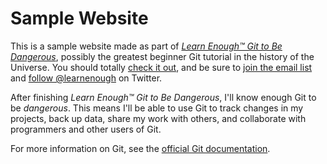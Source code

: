 # Sample Website

This is a sample website made as part of
[*Learn Enough™ Git to Be  Dangerous*](http://learnenough.com/git-tutorial),
possibly the greatest beginner Git tutorial in the history of the Universe.
You should totally [check it  out](http://learnenough.com/git-tutorial),
and be sure to [join the email  list](http://learnenough.com/#email_list) and
[follow @learnenough](http://twitter.com/learnenough) on Twitter.

After finishing *Learn Enough™ Git to Be Dangerous*, I'll know enough  Git to be *dangerous*. This means I'll be able to use Git to track changes in my projects, back up data, share my work with others, and collaborate with programmers and other users of Git.

For more information on Git, see the [official Git documentation](https://git-scm.com/). 
